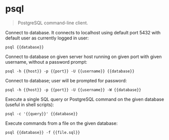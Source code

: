psql
====

> PostgreSQL command-line client.

Connect to database. It connects to localhost using default port 5432 with default user as currently logged in user:

    psql {{database}}

Connect to database on given server host running on given port with given username, without a password prompt:

    psql -h {{host}} -p {{port}} -U {{username}} {{database}}

Connect to database; user will be prompted for password:

    psql -h {{host}} -p {{port}} -U {{username}} -W {{database}}

Execute a single SQL query or PostgreSQL command on the given database (useful in shell scripts):

    psql -c '{{query}}' {{database}}

Execute commands from a file on the given database:

    psql {{database}} -f {{file.sql}}
